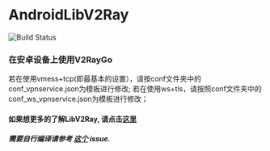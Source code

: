 # AndroidLibV2Ray

![Build Status](https://api.travis-ci.org/xiaokangwang/AndroidLibV2ray.svg?branch=master)

### 在安卓设备上使用V2RayGo
若在使用vmess+tcp(即最基本的设置），请按conf文件夹中的conf_vpnservice.json为模板进行修改;
若在使用ws+tls，请按照conf文件夹中的conf_ws_vpnservice.json为模板进行修改；
#### 如果想更多的了解LibV2Ray, 请点击[这里](https://github.com/xiaokangwang/LibV2Ray-Doc/blob/master/configure.dot)
##### 需要自行编译请参考 [这个](https://github.com/xiaokangwang/V2RayGO/issues/1) issue. 
